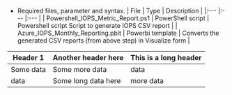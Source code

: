 * Required files, parameter and syntax.
| File                              | Type               | Description                                                            | 
|:---                               |:---                |:---                                                                    |
| Powershell_IOPS_Metric_Report.ps1 | PowerShell script  | Powershell script Script to generate IOPS CSV report                   |
| Azure_IOPS_Monthly_Reporting.pbit | Powerbi template   | Converts the generated CSV reports (from above step) in Visualize form |

| Header 1  | Another header here | This is a long header |
| --------  | ------------------- | --------------------- |
| Some data | Some more data      | data                  | 
| data      | Some long data here | more data             |
